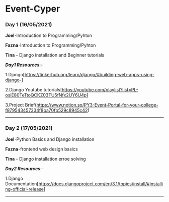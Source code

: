 # Event-Cyper
### Day 1 (16/05/2021)

**Joel**-Introduction to Programming/Pyhton

**Fazna**-Introduction to Programming/Pyhton

**Tina** - Django installation and Beginner tutorials

***Day1 Resources***:-

1.Django[https://tinkerhub.org/learn/django/#building-web-apps-using-django-]

2.Django Youtube tutorials[https://youtube.com/playlist?list=PL-osiE80TeTtoQCKZ03TU5fNfx2UY6U4p]

3.Project Brief(https://www.notion.so/PY3-Event-Portal-for-your-college-f879543457334f8ba70fb529c8945c42)

-----------------------------------------------------------------------------------------------------------------------------------------------------------

### Day 2 (17/05/2021)

**Joel**-Python Basics and Django installation

**Fazna**-frontend web design basics

**Tina** - Django installation erroe solving

***Day2 Resources***:-

1.Django Documentation[https://docs.djangoproject.com/en/3.1/topics/install/#installing-official-release]


-----------------------------------------------------------------------------------------------------------------------------------------------------------
